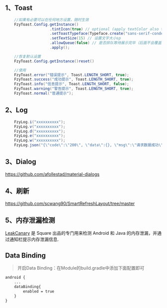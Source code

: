 
## 1、Toast
```JAVA
    //如果有必要可以在任何地方设置，随时生效
    FzyToast.Config.getInstance()
                    .tintIcon(true) // optional (apply textColor also to the icon)
                    .setToastTypeface(Typeface.create("sans-serif-condensed", Typeface.ITALIC)) //设置字体样式（艺术字）
                    .setTextSize(15) // 设置文字大小sp
                    .allowQueue(false) // 是否排队等待展示完毕（后面不会覆盖前面）
                    .apply();

    //恢复默认设置
    FzyToast.Config.getInstance()reset()

    //使用
    FzyToast.error("错误提示", Toast.LENGTH_SHORT, true);
    FzyToast.success("成功提示", Toast.LENGTH_SHORT, true);
    FzyToast.info("信息提示", Toast.LENGTH_SHORT, false);
    FzyToast.warning("警告提示", Toast.LENGTH_SHORT, true);
    FzyToast.normal("普通提示");
```

## 2、Log
```JAVA
    FzyLog.i("xxxxxxxxxx");
    FzyLog.v("xxxxxxxxxx");
    FzyLog.d("xxxxxxxxxx");
    FzyLog.e("xxxxxxxxxx");
    FzyLog.w("xxxxxxxxxx");
    FzyLog.json("{\"code\":\"200\", \"data\":{}, \"msg\":\"请求数据成功\"}");
```


## 3、Dialog
https://github.com/afollestad/material-dialogs

## 4、刷新
https://github.com/scwang90/SmartRefreshLayout/tree/master


## 5、内存泄漏检测
[LeakCanary](https://github.com/square/leakcanary) 是 Square 出品的专门用来检测 Android 和 Java 的内存泄漏，并通过通知栏提示内存泄漏信息.

## Data Binding

> 开启Data Binding：在Module的build.gradle中添加下面配置即可
```xml
android {
    ...
    dataBinding{
        enabled = true
    }
}
```




